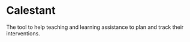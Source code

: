 # Calestant

The tool to help teaching and learning assistance to plan and track their interventions.
